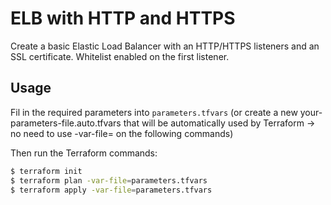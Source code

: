 # ELB with HTTP and HTTPS

Create a basic Elastic Load Balancer with an HTTP/HTTPS listeners and an SSL certificate. Whitelist enabled on the first listener.

## Usage

Fil in the required parameters into `parameters.tfvars` (or create a new your-parameters-file.auto.tfvars that will be automatically used by Terraform -> no need to use -var-file= on the following commands)

Then run the Terraform commands:

```bash
$ terraform init
$ terraform plan -var-file=parameters.tfvars
$ terraform apply -var-file=parameters.tfvars
```
